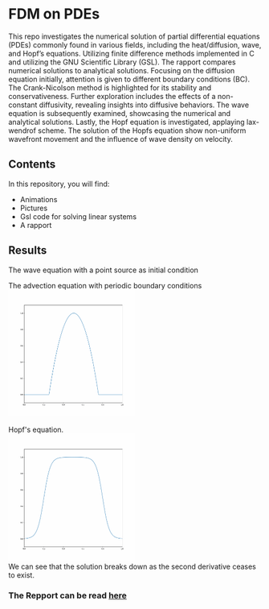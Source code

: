 # FDM on PDEs
This repo investigates the numerical solution of partial differential equations (PDEs) commonly found
in various fields, including the heat/diffusion, wave, and Hopf’s equations. Utilizing finite difference methods
implemented in C and utilizing the GNU Scientific Library (GSL). The rapport compares numerical solutions
to analytical solutions. Focusing on the diffusion equation initially, attention is given to different boundary
conditions (BC). The Crank-Nicolson method is highlighted for its stability and conservativeness. Further
exploration includes the effects of a non-constant diffusivity, revealing insights into diffusive behaviors. The
wave equation is subsequently examined, showcasing the numerical and analytical solutions. Lastly, the
Hopf equation is investigated, applaying lax-wendrof scheme. The solution of the Hopfs equation show
non-uniform wavefront movement and the influence of wave density on velocity. 

## Contents

In this repository, you will find:
- Animations
- Pictures
- Gsl code for solving linear systems
- A rapport

## Results

The wave equation with a point source as initial condition <br>


The advection equation with periodic boundary conditions <br>
<img src="hopf/misc/animation/HatConstFlux.gif" width="50%"> <br>

Hopf's equation. <br>
<img src="hopf/misc/animation/NonConstFluxRoundHat.gif" width="50%"> <br>
We can see that the solution breaks down as the second derivative ceases to exist.

### The Repport can be read [here](https://github.com/albertbayazidi/FDM-on-PDEs/blob/main/rapport.pdf)


